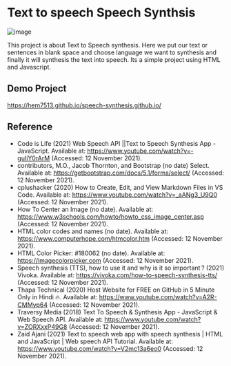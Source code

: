 # Text to speech Speech Synthsis

![image](https://user-images.githubusercontent.com/91752852/141448078-972e1c81-4bf0-441a-a081-6a02f8d4d6eb.png)

This project is about Text to Speech synthesis. Here we put our text or sentences in blank space and choose  language we want to synthesis and finally it will synthesis the text into speech. Its a simple project using HTML and Javascript.




  ## Demo Project 
  https://hem7513.github.io/speech-synthesis.github.io/

  
## Reference
* Code is Life (2021) Web Speech API ||Text to Speech Synthesis App - JavaScript. Available at: https://www.youtube.com/watch?v=-guIiY0rArM (Accessed: 12 November 2021).
* contributors, M.O., Jacob Thornton, and Bootstrap (no date) Select. Available at: https://getbootstrap.com/docs/5.1/forms/select/ (Accessed: 12 November 2021).
* cplushacker (2020) How to Create, Edit, and View Markdown Files in VS Code. Available at: https://www.youtube.com/watch?v=_aANg3_U9Q0 (Accessed: 12 November 2021).
* How To Center an Image (no date). Available at: https://www.w3schools.com/howto/howto_css_image_center.asp (Accessed: 12 November 2021).
* HTML color codes and names (no date). Available at: https://www.computerhope.com/htmcolor.htm (Accessed: 12 November 2021).
* HTML Color Picker: #180062 (no date). Available at: https://imagecolorpicker.com (Accessed: 12 November 2021).
* Speech synthesis (TTS), how to use it and why is it so important ? (2021) Vivoka. Available at: https://vivoka.com/how-to-speech-synthesis-tts/ (Accessed: 12 November 2021).
* Thapa Technical (2020) Host Website for FREE on GitHub in 5 Minute Only in Hindi 🔥. Available at: https://www.youtube.com/watch?v=A2R-CMMyp64 (Accessed: 12 November 2021).
* Traversy Media (2018) Text To Speech & Synthesis App - JavaScript & Web Speech API. Available at: https://www.youtube.com/watch?v=ZORXxxP49G8 (Accessed: 12 November 2021).
* Zaid Ajani (2021) Text to speech web app with speech synthesis | HTML and JavaScript |  Web speech API Tutorial. Available at: https://www.youtube.com/watch?v=V2mc13a6eo0 (Accessed: 12 November 2021).

